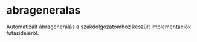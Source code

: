 # abrageneralas
Automatizált ábragenerálás a szakdolgozatomhoz készült implementációk futásidejéről.
